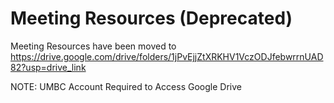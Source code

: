 # Meeting Resources (Deprecated)

Meeting Resources have been moved to https://drive.google.com/drive/folders/1jPvEjjZtXRKHV1VczODJfebwrrnUAD82?usp=drive_link

NOTE: UMBC Account Required to Access Google Drive
